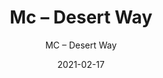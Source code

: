 ---
designer: "Endless Knot"
description: "Color%3A%20Pink%20Lady%0AMaterial%3A%20100%25%20Wool%0ACollection%3A%20Hand-Tufted%20Collection"
image_primary: "img/DWY-256-600x750.jpg"
manufacturer: "Endless Knot"
href: "https://endlessknotrugs.com/product/desert-way-pink-lady/"
subtitle: "MC – Desert Way"
tags: 
  - "pink lady"
  - "100% wool"
  - "hand-tufted collection"
  - "Endless Knot"
  - "Hand-Tufted Rugs"
title: "Mc – Desert Way"
category: "hand-tufted-rugs"
slug: "/manufacturers/endless-knot/hand-tufted-rugs/endless-knot-mc-desert-way"
date: "2021-02-17"
---
